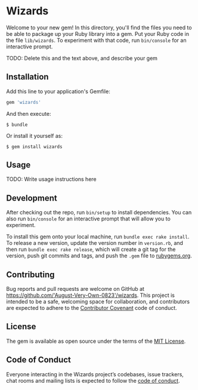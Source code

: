 # Wizards

Welcome to your new gem! In this directory, you'll find the files you need to be able to package up your Ruby library into a gem. Put your Ruby code in the file `lib/wizards`. To experiment with that code, run `bin/console` for an interactive prompt.

TODO: Delete this and the text above, and describe your gem

## Installation

Add this line to your application's Gemfile:

```ruby
gem 'wizards'
```

And then execute:

    $ bundle

Or install it yourself as:

    $ gem install wizards

## Usage

TODO: Write usage instructions here

## Development

After checking out the repo, run `bin/setup` to install dependencies. You can also run `bin/console` for an interactive prompt that will allow you to experiment.

To install this gem onto your local machine, run `bundle exec rake install`. To release a new version, update the version number in `version.rb`, and then run `bundle exec rake release`, which will create a git tag for the version, push git commits and tags, and push the `.gem` file to [rubygems.org](https://rubygems.org).

## Contributing

Bug reports and pull requests are welcome on GitHub at https://github.com/'August-Very-Own-0823'/wizards. This project is intended to be a safe, welcoming space for collaboration, and contributors are expected to adhere to the [Contributor Covenant](http://contributor-covenant.org) code of conduct.

## License

The gem is available as open source under the terms of the [MIT License](https://opensource.org/licenses/MIT).

## Code of Conduct

Everyone interacting in the Wizards project’s codebases, issue trackers, chat rooms and mailing lists is expected to follow the [code of conduct](https://github.com/'August-Very-Own-0823'/wizards/blob/master/CODE_OF_CONDUCT.md).
